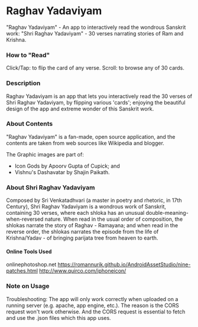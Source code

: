 # Raghav Yadaviyam
"Raghav Yadaviyam" - An app to interactively read the wondrous Sanskrit work: "Shri Raghav Yadaviyam" - 30 verses narrating stories of Ram and Krishna.

### How to "Read"
Click/Tap: to flip the card of any verse.
Scroll: to browse any of 30 cards.

### Description
Raghav Yadaviyam is an app that lets you interactively read the 30 verses of Shri Raghav Yadaviyam, by flipping various 'cards'; enjoying the beautiful design of the app and extreme wonder of this Sanskrit work. 

### About Contents
"Raghav Yadaviyam" is a fan-made, open source application, and the contents are taken from web sources like Wikipedia and blogger. 

The Graphic images are part of: 
- Icon Gods by Apoorv Gupta of Cupick; and 
- Vishnu's Dashavatar by Shajin Paikath.


### About Shri Raghav Yadaviyam
Composed by Sri Venkatadhvari (a master in poetry and rhetoric, in 17th Century), Shri Raghav Yadaviyam is a wondrous work of Sanskrit, containing 30 verses, where each shloka has an unusual double-meaning-when-reversed nature.
When read in the usual order of composition, the shlokas narrate the story of Raghav - Ramayana; and when read in the reverse order, the shlokas narrates the episode from the life of Krishna/Yadav - of bringing parijata tree from heaven to earth. 


#### Online Tools Used
onlinephotoshop.net
https://romannurik.github.io/AndroidAssetStudio/nine-patches.html
http://www.quirco.com/iphoneicon/



### Note on Usage

Troubleshooting: The app will only work correctly when uploaded on a running server (e.g. apache, app engine, etc.). The reason is the CORS request won't work otherwise. And the CORS request is essential to fetch and use the .json files which this app uses.


